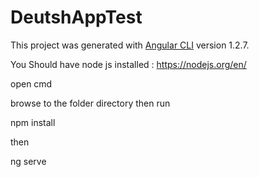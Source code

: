 # DeutshAppTest

This project was generated with [Angular CLI](https://github.com/angular/angular-cli) version 1.2.7.

You Should have node js installed : 
https://nodejs.org/en/

open cmd 

browse to the folder directory then run

npm install

then 

ng serve 

